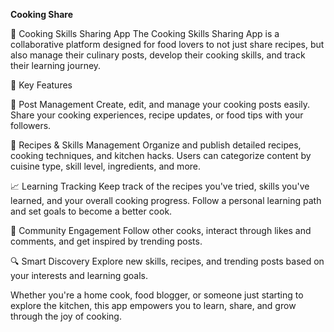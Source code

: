 **Cooking Share**

🍳 Cooking Skills Sharing App
The Cooking Skills Sharing App is a collaborative platform designed for food lovers to not just share recipes, but also manage their culinary posts, develop their cooking skills, and track their learning journey.

🌟 Key Features

📝 Post Management
Create, edit, and manage your cooking posts easily. Share your cooking experiences, recipe updates, or food tips with your followers.

🍲 Recipes & Skills Management
Organize and publish detailed recipes, cooking techniques, and kitchen hacks. Users can categorize content by cuisine type, skill level, ingredients, and more.

📈 Learning Tracking
Keep track of the recipes you've tried, skills you've learned, and your overall cooking progress. Follow a personal learning path and set goals to become a better cook.

👥 Community Engagement
Follow other cooks, interact through likes and comments, and get inspired by trending posts.

🔍 Smart Discovery
Explore new skills, recipes, and trending posts based on your interests and learning goals.

Whether you're a home cook, food blogger, or someone just starting to explore the kitchen, this app empowers you to learn, share, and grow through the joy of cooking.
